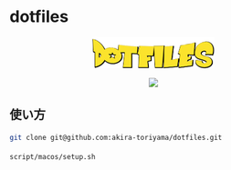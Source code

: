 # dotfiles

<p align="center">
  <a href="https://github.com/akira-toriyama/dotfiles">
    <img src="https://raw.githubusercontent.com/akira-toriyama/dotfiles/master/media/logo.png"/>
  </a>
</p>

<p align="center">
  <a href="https://github.com/akira-toriyama/dotfiles/actions/workflows/macos.yml">
    <img src="https://github.com/akira-toriyama/dotfiles/actions/workflows/macos.yml/badge.svg"/>
  </a>
</p>

## 使い方

```bash
git clone git@github.com:akira-toriyama/dotfiles.git

script/macos/setup.sh
```